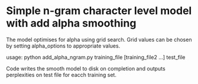 # Simple n-gram character level model with add alpha smoothing

The model optimises for alpha using grid search. Grid values can be chosen by setting alpha_options to appropriate values.

usage:
python add_alpha_ngram.py training_file [training_file2 ...] test_file

Code writes the smooth model to disk on completion and outputs perplexities on test file for eacch training set.
